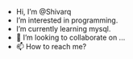 - Hi, I’m @Shivarq
- I’m interested in programming.
- I’m currently learning mysql.
- 💞️ I’m looking to collaborate on ...
- 📫 How to reach me?

<!---
Shivarq/Shivarq is a ✨ special ✨ repository because its `README.md` (this file) appears on your GitHub profile.
You can click the Preview link to take a look at your changes.
--->
